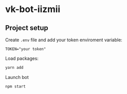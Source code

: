 # vk-bot-iizmii

## Project setup

Create `.env` file and add your token enviroment variable:
```env
TOKEN="your token"
```

Load packages:
```bash
yarn add
```

Launch bot
```bash
npm start
```

